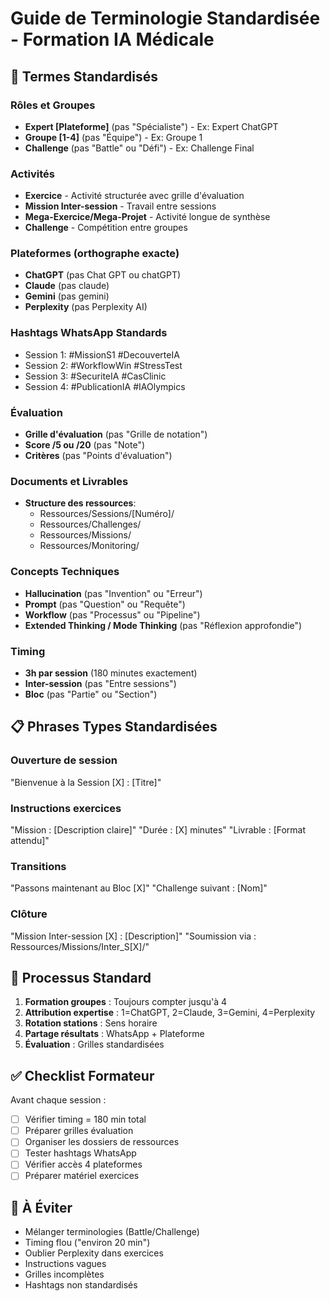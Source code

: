 # Guide de Terminologie Standardisée - Formation IA Médicale

## 🎯 Termes Standardisés

### Rôles et Groupes
- **Expert [Plateforme]** (pas "Spécialiste") - Ex: Expert ChatGPT
- **Groupe [1-4]** (pas "Équipe") - Ex: Groupe 1
- **Challenge** (pas "Battle" ou "Défi") - Ex: Challenge Final

### Activités
- **Exercice** - Activité structurée avec grille d'évaluation
- **Mission Inter-session** - Travail entre sessions
- **Mega-Exercice/Mega-Projet** - Activité longue de synthèse
- **Challenge** - Compétition entre groupes

### Plateformes (orthographe exacte)
- **ChatGPT** (pas Chat GPT ou chatGPT)
- **Claude** (pas claude)
- **Gemini** (pas gemini)
- **Perplexity** (pas Perplexity AI)

### Hashtags WhatsApp Standards
- Session 1: #MissionS1 #DecouverteIA
- Session 2: #WorkflowWin #StressTest
- Session 3: #SecuriteIA #CasClinic
- Session 4: #PublicationIA #IAOlympics

### Évaluation
- **Grille d'évaluation** (pas "Grille de notation")
- **Score /5 ou /20** (pas "Note")
- **Critères** (pas "Points d'évaluation")

### Documents et Livrables
- **Structure des ressources**:
  - Ressources/Sessions/[Numéro]/
  - Ressources/Challenges/
  - Ressources/Missions/
  - Ressources/Monitoring/

### Concepts Techniques
- **Hallucination** (pas "Invention" ou "Erreur")
- **Prompt** (pas "Question" ou "Requête")
- **Workflow** (pas "Processus" ou "Pipeline")
- **Extended Thinking / Mode Thinking** (pas "Réflexion approfondie")

### Timing
- **3h par session** (180 minutes exactement)
- **Inter-session** (pas "Entre sessions")
- **Bloc** (pas "Partie" ou "Section")

## 📋 Phrases Types Standardisées

### Ouverture de session
"Bienvenue à la Session [X] : [Titre]"

### Instructions exercices
"Mission : [Description claire]"
"Durée : [X] minutes"
"Livrable : [Format attendu]"

### Transitions
"Passons maintenant au Bloc [X]"
"Challenge suivant : [Nom]"

### Clôture
"Mission Inter-session [X] : [Description]"
"Soumission via : Ressources/Missions/Inter_S[X]/"

## 🔄 Processus Standard

1. **Formation groupes** : Toujours compter jusqu'à 4
2. **Attribution expertise** : 1=ChatGPT, 2=Claude, 3=Gemini, 4=Perplexity
3. **Rotation stations** : Sens horaire
4. **Partage résultats** : WhatsApp + Plateforme
5. **Évaluation** : Grilles standardisées

## ✅ Checklist Formateur

Avant chaque session :
- [ ] Vérifier timing = 180 min total
- [ ] Préparer grilles évaluation
- [ ] Organiser les dossiers de ressources
- [ ] Tester hashtags WhatsApp
- [ ] Vérifier accès 4 plateformes
- [ ] Préparer matériel exercices

## 🚫 À Éviter

- Mélanger terminologies (Battle/Challenge)
- Timing flou ("environ 20 min")
- Oublier Perplexity dans exercices
- Instructions vagues
- Grilles incomplètes
- Hashtags non standardisés